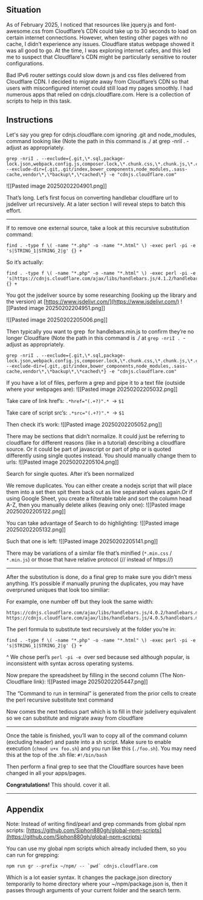 
## Situation

As of February 2025, I noticed that resources like jquery.js and font-awesome.css from Cloudflare’s CDN could take up to 30 seconds to load on certain internet connections. However, when testing other pages with no cache, I didn’t experience any issues. Cloudflare status webpage showed it was all good to go. At the time, I was exploring internet cafes, and this led me to suspect that Cloudflare's CDN might be particularly sensitive to router configurations.

Bad IPv6 router settings could slow down js and css files delivered from Cloudflare CDN. I decided to migrate away from Cloudflare’s CDN so that users with misconfigured internet could still load my pages smoothly. I had numerous apps that relied on cdnjs.cloudflare.com. Here is a collection of scripts to help in this task.

## Instructions

Let's say you grep for cdnjs.cloudflare.com ignoring .git and node_modules, command looking like (Note the path in this command is ./ at grep -nriI .  - adjust as appropriately.
```
grep -nriI . --exclude={.git,\*.sql,package-lock.json,webpack.config.js,composer.lock,\*.chunk.css,\*.chunk.js,\*.css.map,\*.js.map} --exclude-dir={.git,.git/index,bower_components,node_modules,.sass-cache,vendor\*,\*backup\*,\*cached\*} -e "cdnjs.cloudflare.com"
```

![[Pasted image 20250202204901.png]]

That’s long. Let’s first focus on converting handlebar cloudflare url to jsdeliver url recursively. At a later section I will reveal steps to batch this effort.

----

If to remove one external source, take a look at this recursive substitution command:
```
find . -type f \( -name "*.php" -o -name "*.html" \) -exec perl -pi -e 's|STRING_1|STRING_2|g' {} +
```

So it’s actually:
```
find . -type f \( -name "*.php" -o -name "*.html" \) -exec perl -pi -e 's|https://cdnjs.cloudflare.com/ajax/libs/handlebars.js/4.1.2/handlebars.min.js|"https://cdn.jsdelivr.net/npm/handlebars@4.1.2/dist/handlebars.min.js|g' {} +
```
You got the jsdeliver source by some researching (looking up the library and the version) at [https://www.jsdelivr.com/](https://www.jsdelivr.com/)
![[Pasted image 20250202204951.png]]

![[Pasted image 20250202205006.png]]

Then typically you want to grep  for handlebars.min.js to confirm they’re no longer Cloudflare (Note the path in this command is ./ at `grep -nriI .`  - adjust as appropriately.
```
grep -nriI . --exclude={.git,\*.sql,package-lock.json,webpack.config.js,composer.lock,\*.chunk.css,\*.chunk.js,\*.css.map,\*.js.map} --exclude-dir={.git,.git/index,bower_components,node_modules,.sass-cache,vendor\*,\*backup\*,\*cached\*} -e "cdnjs.cloudflare.com"
```

If you have a lot of files, perform a grep and pipe it to a text file (outside where your webpages are):
![[Pasted image 20250202205032.png]]  

Take care of link href’s:
`.*href="(.+?)".*`  → `$1` 

Take care of script src’s:
`.*src="(.+?)".*`  → `$1` 

Then check it’s work:
![[Pasted image 20250202205052.png]]

There may be sections that didn’t normalize. It could just be referring to cloudflare for different reasons (like in a tutorial) describing a cloudflare source. Or it could be part of javascript or part of php or is quoted differently using single quotes instead. You should manually change them to urls:
![[Pasted image 20250202205104.png]]

Search for single quotes. After it’s been normalized

We remove duplicates. You can either create a nodejs script that will place them into a set then spit them back out as line separated values again.Or if using Google Sheet, you create a filterable table and sort the column head A-Z, then you manually delete alikes (leaving only one):
![[Pasted image 20250202205122.png]]

You can take advantage of Search to do highlighting:
![[Pasted image 20250202205132.png]]

Such that one is left:
![[Pasted image 20250202205141.png]]

There may be variations of a similar file that’s minified (`*.min.css` /  `*.min.js`) or those that have relative protocol (// instead of https://)

---

After the substitution is done, do a final grep to make sure you didn’t mess anything. It’s possible if manually pruning the duplicates, you may have overpruned uniques that look too similiar:

For example, one number off but they look the same width:
```
https://cdnjs.cloudflare.com/ajax/libs/handlebars.js/4.0.2/handlebars.min.js
https://cdnjs.cloudflare.com/ajax/libs/handlebars.js/4.0.5/handlebars.min.js
```

The perl formula to substitute text recursively at the folder you’re in:
```
find . -type f \( -name "*.php" -o -name "*.html" \) -exec perl -pi -e 's|STRING_1|STRING_2|g' {} +
```
^ We chose perl’s `perl -pi -e`  over sed because sed although popular, is inconsistent with syntax across operating systems.

Now prepare the spreadsheet by filling in the second column (The Non-Cloudflare link):
![[Pasted image 20250202205447.png]]

The “Command to run in terminal” is generated from the prior cells to create the perl recursive substitute text command

Now comes the next tedious part which is to fill in their jsdelivery equivalent so we can substitute and migrate away from cloudflare  

---

Once the table is finished, you’ll wan to copy all of the command column (excluding header) and paste into a sh script. Make sure to enable execution (`chmod u+x foo.sh`) and you run like this (`./foo.sh`). You may need this at the top of the .sh file: `#!/bin/bash`

Then perform a final grep to see that the Cloudflare sources have been changed in all your apps/pages.

**Congratulations!** This should. cover it all.

---
## Appendix

Note: Instead of writing find/pearl and grep commands from global npm scripts:
[https://github.com/Siphon880gh/global-npm-scripts](https://github.com/Siphon880gh/global-npm-scripts)  

You can use my global npm scripts which already included them, so you can run for grepping:
```
npm run gr --prefix ~/npm/ -- `pwd` cdnjs.cloudflare.com
```

Which is a lot easier syntax. It changes the package.json directory temporarily to home directory where your ~/npm/package.json is, then it passes through arguments of your current folder and the search term.
